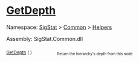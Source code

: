 # [GetDepth](./HierarchyElement-100664011.md)

Namespace: [SigStat]() > [Common](./../../README.md) > [Helpers](./../README.md)

Assembly: SigStat.Common.dll

<sub>[GetDepth](./HierarchyElement-100664011.md) (  )</sub>&nbsp; &nbsp; &nbsp; &nbsp; &nbsp; &nbsp; &nbsp; &nbsp; &nbsp;<sub><sub>Return the hierarchy's depth from this node</sub></sub>
